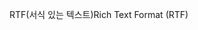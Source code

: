 <span data-ttu-id="13dcc-101">RTF(서식 있는 텍스트)</span><span class="sxs-lookup"><span data-stu-id="13dcc-101">Rich Text Format (RTF)</span></span>